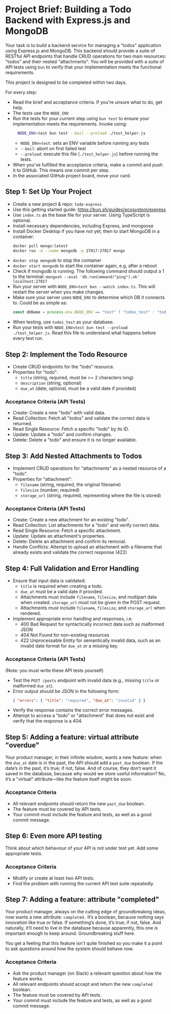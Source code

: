 # Project Brief: Building a Todo Backend with Express.js and MongoDB

Your task is to build a backend service for managing a "todos" application using
Express.js and MongoDB. This backend should provide a suite of RESTful API
endpoints that handle CRUD operations for two main resources: "todos" and their
nested "attachments". You will be provided with a suite of API tests using `bun`
to verify that your implementation meets the functional requirements.

This project is designed to be completed within two days.

For every step:

- Read the brief and acceptance criteria. If you're unsure what to do, get help.
- The tests use the `NODE_ENV`
- Run the tests for your current step using `bun test` to ensure your
  implementation meets the requirements. Invoke using:
  ```sh
    NODE_ENV=test bun test --bail --preload ./test_helper.js
  ```
  - `NODE_ENV=test`: sets an ENV variable before running any tests
  - `--bail`: abort on first failed test
  - `--preload`: execute this file (`./test_helper.js`) before running the
    tests.
- When you've fulfilled the acceptance criteria, make a commit and push it to
  GitHub. This means one commit per step.
- In the associated GitHub project board, move your card.

## Step 1: Set Up Your Project

- Create a new project & repo: `todo-express`
- Use this getting started guide: https://bun.sh/guides/ecosystem/express
- Use `index.ts` as the base file for your server. Using TypeScript is optional.
- Install necessary dependencies, including Express, and mongoose
- Install Docker Desktop if you have not yet; then to start MongoDB in a
  container:
  ```sh
  docker pull mongo:latest
  docker run -d --name mongodb -p 27017:27017 mongo
  ```
- `docker stop mongodb` to stop the container
- `docker start mongodb` to start the container again, e.g. after a reboot
- Check if mongodb is running. The following command should output a 1 to the
  terminal: `mongosh --eval 'db.runCommand("ping").ok' localhost:27017`
- Run your server with `NODE_ENV=test bun --watch index.ts`. This will restart
  the server when you make changes.
- Make sure your server uses `NODE_ENV` to determine which DB it connects to.
  Could be as simple as:
  ```js
  const dbName = process.env.NODE_ENV == "test" ? "todos_test" : "todos_dev";
  ```
- When testing, use `todos_test` as your database.
- Run your tests with `NODE_ENV=test bun test --preload ./test_helper.js`.
  Read this file to understand what happens before every test run.

## Step 2: Implement the Todo Resource

- Create CRUD endpoints for the "todo" resource.
- Properties for "todo":
  - `title` (string, required, must be >= 2 characters long)
  - `description` (string, optional)
  - `due_at` (date, optional, must be a valid date if provided)

### Acceptance Criteria (API Tests)

- Create: Create a new "todo" with valid data.
- Read Collection: Fetch all "todos" and validate the correct data is returned.
- Read Single Resource: Fetch a specific "todo" by its ID.
- Update: Update a "todo" and confirm changes.
- Delete: Delete a "todo" and ensure it is no longer available.

## Step 3: Add Nested Attachments to Todos

- Implement CRUD operations for "attachments" as a nested resource of a "todo".
- Properties for "attachment":
  - `filename` (string, required, the original filename)
  - `filesize` (number, required)
  - `storage_url` (string, required, representing where the file is stored)

### Acceptance Criteria (API Tests)

- Create: Create a new attachment for an existing "todo".
- Read Collection: List attachments for a "todo" and verify correct data.
- Read Single Resource: Fetch a specific attachment.
- Update: Update an attachment's properties.
- Delete: Delete an attachment and confirm its removal.
- Handle Conflicts: Attempt to upload an attachment with a filename that already
  exists and validate the correct response (422)

## Step 4: Full Validation and Error Handling

- Ensure that input data is validated:
  - `title` is required when creating a todo.
  - `due_at` must be a valid date if provided.
  - Attachments must include `filename`, `filesize`, and multipart data when
    created. `storage_url` must not be given in the POST request.
  - Attachments must include `filename`, `filesize`, and `storage_url` when
    rendered.
- Implement appropriate error handling and responses, i.e.
  - 400 Bad Request for syntactically incorrect data such as malformed JSON
  - 404 Not Found for non-existing resources
  - 422 Unprocessable Entity for semantically invalid data, such as an invalid
    date format for `due_at` or a missing key.

### Acceptance Criteria (API Tests)

(Note: you must write these API tests yourself)

- Test the `POST /posts` endpoint with invalid data (e.g., missing `title` or
  malformed `due_at`).
- Error output should be JSON in the following form:
  ```json
  { "errors": { "title": "required", "due_at": "invalid" } }
  ```
- Verify the response contains the correct error messages.
- Attempt to access a "todo" or "attachment" that does not exist and verify that
  the response is a 404.

## Step 5: Adding a feature: virtual attribute "overdue"

Your product manager, in their infinite wisdom, wants a new feature: when the
`due_at` date is in the past, the API should add a `past_due` boolean. If the
date’s in the past, it’s true; if not, false. And of course, they don’t want it
saved in the database, because why would we store useful information? No, it’s a
"virtual" attribute—like the feature itself might be soon.

### Acceptance Criteria

- All relevant endpoints should return the new `past_due` boolean.
- The feature must be covered by API tests.
- Your commit must include the feature and tests, as well as a good commit
  message.

## Step 6: Even more API testing

Think about which behaviour of your API is not under test yet. Add some
appropriate tests.

### Acceptance Criteria

- Modify or create at least two API tests.
- Find the problem with running the current API test suite repeatedly.

## Step 7: Adding a feature: attribute "completed"

Your product manager, always on the cutting edge of groundbreaking ideas, now
wants a new attribute: `completed.` It’s a boolean, because nothing says
innovation like true or false. If something’s done, it’s true; if not, false.
And naturally, it’ll need to live in the database because apparently, this one
_is_ important enough to keep around. Groundbreaking stuff here.

You get a feeling that this feature isn't quite finished so you make it a point
to ask questions around how the system should behave now.

### Acceptance Criteria

- Ask the product manager (on Slack) a relevant question about how the feature
  works.
- All relevant endpoints should accept and return the new `completed` boolean.
- The feature must be covered by API tests.
- Your commit must include the feature and tests, as well as a good commit
  message.
